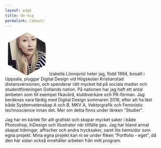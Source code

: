 ```yaml
---
layout: page
title: Om mig
permalink: /about/
---
```


<img src="/img/profile_pic.png" height="140" width="140" class="about-pic"> Izabella Lönnqvist heter jag, född 1994, bosatt i Uppsala, pluggar Digital Design vid Högskolan Kristianstad distansversionen, och spenderar rätt mycket tid på sociala medier och studentföreningen Gotlands nation. På nationen har jag haft ett antal ämbeten som till exempel fikavärd, klubbverkare och PR-förman. Jag beräknas vara färdig med Digital Design sommaren 2018, efter att ha läst både Systemvetenskap A och B, MKV A, Vektorgrafik och Feministic technoscience innan det. Mer om detta finns under länken "Studier".

Jag har en kärlek för allt grafiskt och skapar mycket saker i både Photoshop, InDesign och Illustrator när tillfälle ges. Jag har bland annat skapat tidningar, affischer och andra trycksaker, samt lite hemsidor som egna projekt. Mina egna projekt kan ni se under fliken "Portfolio - eget", då den här sidan också innehåller arbeten från mitt program.
